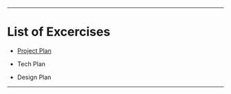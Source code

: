 -----------

# List of Excercises

* [Project Plan](Project_Plan.md)

* Tech Plan

* Design Plan

------------

